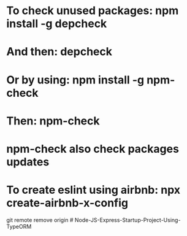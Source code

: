# To check unused packages: npm install -g depcheck

# And then: depcheck

# Or by using: npm install -g npm-check

# Then: npm-check

# npm-check also check packages updates

# To create eslint using airbnb: npx create-airbnb-x-config

git remote remove origin
#   N o d e - J S - E x p r e s s - S t a r t u p - P r o j e c t - U s i n g - T y p e O R M  
 